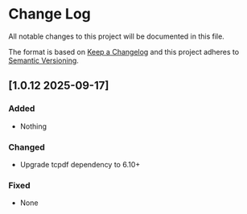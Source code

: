 # Change Log

All notable changes to this project will be documented in this file.

The format is based on [Keep a Changelog](http://keepachangelog.com/)
and this project adheres to [Semantic Versioning](http://semver.org/).

## [1.0.12 2025-09-17]

### Added
- Nothing

### Changed
- Upgrade tcpdf dependency to 6.10+

### Fixed

- None